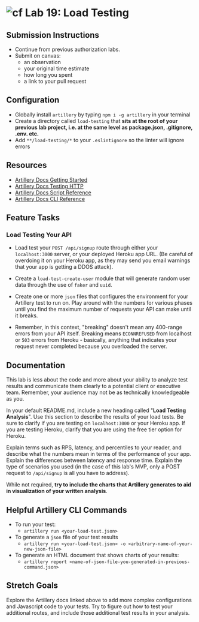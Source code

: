 ![cf](https://i.imgur.com/7v5ASc8.png) Lab 19: Load Testing
======

## Submission Instructions
* Continue from previous authorization labs.
* Submit on canvas: 
  * an observation
  * your original time estimate
  * how long you spent
  * a link to your pull request
  
 ## Configuration
 * Globally install `artillery` by typing `npm i -g artillery` in your terminal
 * Create a directory called `load-testing` that **sits at the root of your previous lab project, i.e. at the same level as package.json, .gitignore, .env. etc.**
 * Add `**/load-testing/*` to your `.eslintignore` so the linter will ignore errors

## Resources
* [Artillery Docs Getting Started](https://artillery.io/docs/getting-started/)
* [Artillery Docs Testing HTTP](https://artillery.io/docs/http-reference/#extracting-and-reusing-parts-of-a-response-request-chaining)
* [Artillery Docs Script Reference](https://artillery.io/docs/script-reference/)
* [Artillery Docs CLI Reference](https://artillery.io/docs/cli-reference/)

## Feature Tasks  

### Load Testing Your API
* Load test your `POST /api/signup` route through either your `localhost:3000` server, or your deployed Heroku app URL. (Be careful of overdoing it on your Heroku app, as they may send you email warnings that your app is getting a DDOS attack). 

* Create a `load-test-create-user` module that will generate random user data through the use of `faker` and `uuid`. 

* Create one or more `json` files that configures the environment for your Artillery test to run on. Play around with the numbers for various phases until you find the maximum number of requests your API can make until it breaks. 

* Remember, in this context, "breaking" doesn't mean any 400-range errors from your API itself. Breaking means `ECONNREFUSED` from localhost or `503` errors from Heroku - basically, anything that indicates your request never completed because you overloaded the server. 

## Documentation
This lab is less about the code and more about your ability to analyze test results and communicate them clearly to a potential client or executive team. Remember, your audience may not be as technically knowledgeable as you. 

In your default README.md, include a new heading called "**Load Testing Analysis**". Use this section to describe the results of your load tests. Be sure to clarify if you are testing on `localhost:3000` or your Heroku app. If you are testing Heroku, clarify that you are using the free tier option for Heroku. 

Explain terms such as RPS, latency, and percentiles to your reader, and describe what the numbers mean in terms of the performance of your app. Explain the differences between latency and response time. Explain the type of scenarios you used (in the case of this lab's MVP, only a POST request to `/api/signup` is all you have to address). 

While not required, **try to include the charts that Artillery generates to aid in visualization of your written analysis**. 

## Helpful Artillery CLI Commands
* To run your test:
  * `artillery run <your-load-test.json>`
* To generate a `json` file of your test results
  * `artillery run <your-load-test.json> -o <arbitrary-name-of-your-new-json-file>`
* To generate an HTML document that shows charts of your results:
  * `artillery report <name-of-json-file-you-generated-in-previous-command.json>`

## Stretch Goals
Explore the Artillery docs linked above to add more complex configurations and Javascript code to your tests. Try to figure out how to test your additional routes, and include those additional test results in your analysis. 
